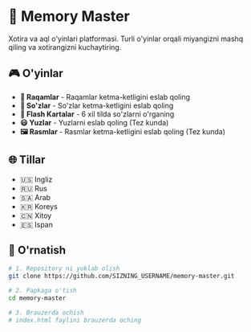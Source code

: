 # 🧠 Memory Master

Xotira va aql o'yinlari platformasi. Turli o'yinlar orqali miyangizni mashq qiling va xotirangizni kuchaytiring.

## 🎮 O'yinlar

- **🔢 Raqamlar** - Raqamlar ketma-ketligini eslab qoling
- **📝 So'zlar** - So'zlar ketma-ketligini eslab qoling  
- **🎴 Flash Kartalar** - 6 xil tilda so'zlarni o'rganing
- **😃 Yuzlar** - Yuzlarni eslab qoling (Tez kunda)
- **🖼️ Rasmlar** - Rasmlar ketma-ketligini eslab qoling (Tez kunda)

## 🌐 Tillar

- 🇺🇸 Ingliz
- 🇷🇺 Rus  
- 🇸🇦 Arab
- 🇰🇷 Koreys
- 🇨🇳 Xitoy
- 🇪🇸 Ispan

## 🚀 O'rnatish

```bash
# 1. Repository ni yuklab olish
git clone https://github.com/SIZNING_USERNAME/memory-master.git

# 2. Papkaga o'tish
cd memory-master

# 3. Brauzerda ochish
# index.html faylini brauzerda oching
